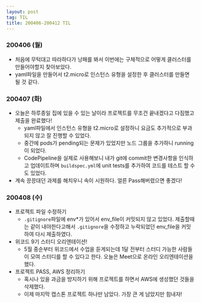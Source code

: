 ```yaml
---
layout: post
tag: TIL
title: 200406-200412 TIL
---
```

### 200406 (월)
- 처음에 무턱대고 따라하다가 낭패를 봐서 이번에는 구체적으로 어떻게 클러스터를 만들어야할지 찾아보았다.
- yaml파일을 만들어서 t2.micro로 인스턴스 유형을 설정한 후 클러스터를 만들면 될 것 같다.

### 200407 (화)
- 오늘은 하루종일 집에 있을 수 있는 날이라 프로젝트를 무조건 끝내겠다고 다짐했고 제출을 완료했다!
   - yaml파일에서 인스턴스 유형을 t2.micro로 설정하니 요금도 추가적으로 부과 되지 않고 잘 진행할 수 있었다.
   - 중간에 pods가 pending되는 문제가 있었지만 노드 그룹을 추가하니 running이 되었다.
   - CodePipeline을 실제로 사용해보니 내가 git에 commit한 변경사항을 인식하고 업데이트하며 `buildspec.yml`에 unit tests를 추가하여 코드를 테스트 할
    수도 있었다.
- 계속 끙끙대던 과제를 해치우니 속이 시원하다. 얼른 Pass해버렸으면 좋겠다!
### 200408 (수)
- 프로젝트 파일 수정하기
  - `.gitignore`파일에 env*가 있어서 env_file이 커밋되지 않고 있었다. 제출할때는 같이 내야한다고해서 `.gitignore`을 수정하고 누락되었던 env_file을 
  커밋하여 다시 제출하였다.
- 위코드 9기 스터디 오리엔테이션!
  - 5월 중순부터 위코드에서 수업을 듣게되는데 1달 전부터 스터디 가능한 사람들이 모여 스터디를 할 수 있다고 한다. 오늘은 Meet으로 온라인 오리엔테이션을 했다.
- 프로젝트 PASS, AWS 정리하기
  - 혹시나 있을 과금을 방지하기 위해 프로젝트를 하면서 AWS에 생성했던 것들을 삭제했다.
  - 이제 마지막 캡스톤 프로젝트 하나만 남았다. 가장 큰 게 남았지만 힘내자!

